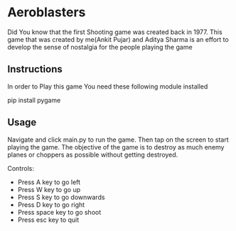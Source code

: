 # Aeroblasters

Did You know that the first Shooting game was created back in 1977. This game that was created by me(Ankit Pujar) and Aditya Sharma is an effort to develop the sense of nostalgia for the people playing the game

## Instructions

In order to Play this game You need these following module installed

pip install pygame

## Usage

Navigate and click main.py to run the game. Then tap on the screen to start playing the game. The objective of the game is to destroy as much enemy planes or choppers as possible without getting destroyed. 

Controls:
* Press A key to go left
* Press W key to go up
* Press S key to go downwards
* Press D key to go right
* Press space key to go shoot
* Press esc key to quit
